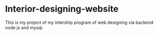 # Interior-designing-website
This is my project of my intership program of web designing via backend node js and mysql.
